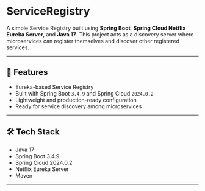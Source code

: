 # ServiceRegistry

A simple Service Registry built using **Spring Boot**, **Spring Cloud Netflix Eureka Server**, and **Java 17**. This project acts as a discovery server where microservices can register themselves and discover other registered services.

---

## 🚀 Features

- Eureka-based Service Registry
- Built with Spring Boot `3.4.9` and Spring Cloud `2024.0.2`
- Lightweight and production-ready configuration
- Ready for service discovery among microservices

---

## 🛠️ Tech Stack

- Java 17
- Spring Boot 3.4.9
- Spring Cloud 2024.0.2
- Netflix Eureka Server
- Maven

---


